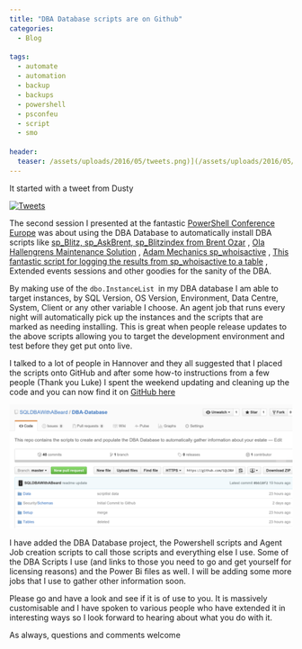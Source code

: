 ```yaml
---
title: "DBA Database scripts are on Github"
categories:
  - Blog

tags:
  - automate
  - automation
  - backup
  - backups
  - powershell
  - psconfeu
  - script
  - smo

header:
  teaser: /assets/uploads/2016/05/tweets.png)](/assets/uploads/2016/05/tweets.png
---
```

It started with a tweet from Dusty

[![Tweets](/assets/uploads/2016/05/tweets.png)](/assets/uploads/2016/05/tweets.png)

The second session I presented at the fantastic [PowerShell Conference Europe](http://psconf.eu) was about using the DBA Database to automatically install DBA scripts like [sp_Blitz, sp_AskBrent, sp_Blitzindex from Brent Ozar](https://www.brentozar.com/first-aid/sql-server-downloads/) , [Ola Hallengrens Maintenance Solution](https://ola.hallengren.com/) , [Adam Mechanics sp_whoisactive](http://sqlblog.com/blogs/adam_machanic/archive/2012/03/22/released-who-is-active-v11-11.aspx) , [This fantastic script for logging the results from sp_whoisactive to a table](https://www.brentozar.com/responder/log-sp_whoisactive-to-a-table/) , Extended events sessions and other goodies for the sanity of the DBA.

By making use of the `dbo.InstanceList `in my DBA database I am able to target instances, by SQL Version, OS Version, Environment, Data Centre, System, Client or any other variable I choose. An agent job that runs every night will automatically pick up the instances and the scripts that are marked as needing installing. This is great when people release updates to the above scripts allowing you to target the development environment and test before they get put onto live.

I talked to a lot of people in Hannover and they all suggested that I placed the scripts onto GitHub and after some how-to instructions from a few people (Thank you Luke) I spent the weekend updating and cleaning up the code and you can now find it on [GitHub here](https://github.com/SQLDBAWithABeard/DBA-Database)

[![github](/assets/uploads/2016/05/github.png)](/assets/uploads/2016/05/github.png)

I have added the DBA Database project, the Powershell scripts and Agent Job creation scripts to call those scripts and everything else I use. Some of the DBA Scripts I use (and links to those you need to go and get yourself for licensing reasons) and the Power Bi files as well. I will be adding some more jobs that I use to gather other information soon.

Please go and have a look and see if it is of use to you. It is massively customisable and I have spoken to various people who have extended it in interesting ways so I look forward to hearing about what you do with it.

As always, questions and comments welcome